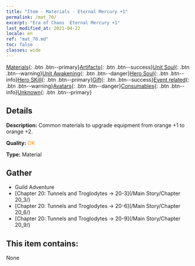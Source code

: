 ```yaml
---
title: "Item - Materials - Eternal Mercury +1"
permalink: /mat_70/
excerpt: "Era of Chaos  Eternal Mercury +1"
last_modified_at: 2021-04-22
locale: en
ref: "mat_70.md"
toc: false
classes: wide
---
```

 [Materials](/Items/){: .btn .btn--primary}[Artifacts](/Items/Artifacts/){: .btn .btn--success}[Unit Soul](/Items/UnitSoul/){: .btn .btn--warning}[Unit Awakening](/Items/UnitAwakening/){: .btn .btn--danger}[Hero Soul](/Items/HeroSoul/){: .btn .btn--info}[Hero SKill](/Items/HeroSkill/){: .btn .btn--primary}[Gift](/Items/Gift/){: .btn .btn--success}[Event related](/Items/Events/){: .btn .btn--warning}[Avatars](/Items/Avatars/){: .btn .btn--danger}[Consumables](/Items/Consumables/){: .btn .btn--info}[Unknown](/Items/Unknown/){: .btn .btn--primary}

## Details
 **Description:** Common materials to upgrade equipment from orange +1 to orange +2.

 **Quality:** <span style="color: #FF8C00">OK</span>

 **Type:** Material

## Gather

*    Guild Adventure 
*    [Chapter 20: Tunnels and Troglodytes -> 20-3](/Main Story/Chapter 20_3/) 
*    [Chapter 20: Tunnels and Troglodytes -> 20-6](/Main Story/Chapter 20_6/) 
*    [Chapter 20: Tunnels and Troglodytes -> 20-9](/Main Story/Chapter 20_9/) 

## This item contains:

  None

